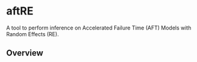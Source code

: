 aftRE
================

A tool to perform inference on Accelerated Failure Time (AFT) Models with Random Effects (RE). 

## Overview



